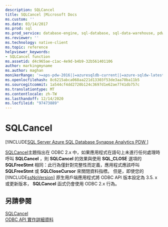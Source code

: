 ```yaml
---
description: SQLCancel
title: SQLCancel |Microsoft Docs
ms.custom: ''
ms.date: 03/14/2017
ms.prod: sql
ms.prod_service: database-engine, sql-database, sql-data-warehouse, pdw
ms.reviewer: ''
ms.technology: native-client
ms.topic: reference
helpviewer_keywords:
- SQLCancel function
ms.assetid: d4c965ae-c1ac-4e9d-b4b9-32b561401106
author: markingmyname
ms.author: maghan
monikerRange: '>=aps-pdw-2016||=azuresqldb-current||=azure-sqldw-latest||>=sql-server-2016||>=sql-server-linux-2017||=azuresqldb-mi-current'
ms.openlocfilehash: 8c6215abca068aa221d13303f53de3aa70ba11b5
ms.sourcegitcommit: 1a544cf4dd2720b124c3697d1e62ae7741db757c
ms.translationtype: MT
ms.contentlocale: zh-TW
ms.lasthandoff: 12/14/2020
ms.locfileid: "97473889"
---
```

# <a name="sqlcancel"></a>SQLCancel
[!INCLUDE[SQL Server Azure SQL Database Synapse Analytics PDW ](../../includes/applies-to-version/sql-asdb-asdbmi-asa-pdw.md)]

  [SQLCancel](../../odbc/reference/syntax/sqlcancel-function.md)主題指出在 ODBC 2.x 中，如果應用程式在語句上未進行任何處理時呼叫 **SQLCancel** ，則 **SQLCancel** 的效果與使用 **SQL_CLOSE** 選項的 **SQLFreeStmt** 相同：此行為僅針對完整性而定義，應用程式應該呼叫 **SQLFreeStmt** 或 **SQLCloseCursor** 來關閉資料指標。 但是，即使您的 [!INCLUDE[ssNoVersion](../../includes/ssnoversion-md.md)] 原生用戶端應用程式將 ODBC API 版本設定為 3.5. x 或更新版本， **SQLCancel** 函式仍會使用 ODBC 2.x 行為。  
  
## <a name="see-also"></a>另請參閱  
 [SQLCancel](../../odbc/reference/syntax/sqlcancel-function.md)   
 [ODBC API 實作詳細資料](../../relational-databases/native-client-odbc-api/odbc-api-implementation-details.md)  
  
